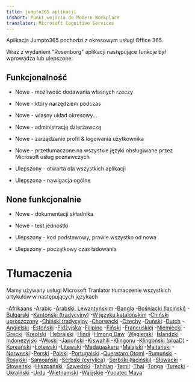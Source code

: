 ```yaml
---
title: jumpto365 aplikacji
inshort: Punkt wejścia do Modern Workplace
translator: Microsoft Cognitive Services
---
```



Aplikacja Jumpto365 pochodzi z okresowym usługi Office 365. 

Wraz z wydaniem "Rosenborg" aplikacji następujące funkcje był wprowadza lub ulepszone:

## Funkcjonalność

* Nowe - możliwość dodawania własnych rzeczy

* Nowe - który narzędziem podczas

* Nowe - własny układ okresowy...

* Nowe - administrację dzierżawczą

* Nowe - zarządzanie profil & logowania użytkownika

* Nowe - przetłumaczone na wszystkie języki obsługiwane przez Microsoft usług poznawczych

* Ulepszony - otwarta dla wszystkich aplikacji

* Ulepszona - nawigacja ogólne

## None funkcjonalnie

* Nowe - dokumentacji składnika

* Nowe - test jednostki

* Ulepszony - kod podstawowy, prawie wszystko od nowa

* Ulepszony - początkowy czas ładowania


# Tłumaczenia
Mamy używany usługi Microsoft Tranlator tłumaczenie wszystkich artykułów w następujących językach

-[Afrikaans](https://preview.app.jumpto365.com/tool/jumpto365/language/af)
-[Arabic](https://preview.app.jumpto365.com/tool/jumpto365/language/ar)
-[Arabski, Lewantyńskim](https://preview.app.jumpto365.com/tool/jumpto365/language/apc)
-[Bangla](https://preview.app.jumpto365.com/tool/jumpto365/language/bn)
-[Bośniacki (łaciński)](https://preview.app.jumpto365.com/tool/jumpto365/language/bs)
-[Bułgarski](https://preview.app.jumpto365.com/tool/jumpto365/language/bg)
-[Kantoński (tradycyjny)](https://preview.app.jumpto365.com/tool/jumpto365/language/yue)
-[W języku katalońskim](https://preview.app.jumpto365.com/tool/jumpto365/language/ca)
-[Chiński uproszczony](https://preview.app.jumpto365.com/tool/jumpto365/language/zh-Hans)
-[Chiński tradycyjny](https://preview.app.jumpto365.com/tool/jumpto365/language/zh-Hant)
-[Chorwacki](https://preview.app.jumpto365.com/tool/jumpto365/language/hr)
-[Czechy](https://preview.app.jumpto365.com/tool/jumpto365/language/cs)
-[Duński](https://preview.app.jumpto365.com/tool/jumpto365/language/da)
-[Dutch](https://preview.app.jumpto365.com/tool/jumpto365/language/nl)
-[Angielski](https://preview.app.jumpto365.com/tool/jumpto365/language/en)
-[Estoński](https://preview.app.jumpto365.com/tool/jumpto365/language/et)
-[Fidżyjska](https://preview.app.jumpto365.com/tool/jumpto365/language/fj)
-[Filipino](https://preview.app.jumpto365.com/tool/jumpto365/language/fil)
-[Fiński](https://preview.app.jumpto365.com/tool/jumpto365/language/fi)
-[Francuskiej](https://preview.app.jumpto365.com/tool/jumpto365/language/fr)
-[Niemiecki](https://preview.app.jumpto365.com/tool/jumpto365/language/de)
-[Grecki](https://preview.app.jumpto365.com/tool/jumpto365/language/el)
-[Kreolski](https://preview.app.jumpto365.com/tool/jumpto365/language/ht)
-[Hebrajski](https://preview.app.jumpto365.com/tool/jumpto365/language/he)
-[Hindi](https://preview.app.jumpto365.com/tool/jumpto365/language/hi)
-[Hmong Daw](https://preview.app.jumpto365.com/tool/jumpto365/language/mww)
-[Węgierski](https://preview.app.jumpto365.com/tool/jumpto365/language/hu)
-[Islandzki](https://preview.app.jumpto365.com/tool/jumpto365/language/is)
-[Indonezyjski](https://preview.app.jumpto365.com/tool/jumpto365/language/id)
-[Włoski](https://preview.app.jumpto365.com/tool/jumpto365/language/it)
-[Japoński](https://preview.app.jumpto365.com/tool/jumpto365/language/ja)
-[Kiswahili](https://preview.app.jumpto365.com/tool/jumpto365/language/sw)
-[Klingonu](https://preview.app.jumpto365.com/tool/jumpto365/language/tlh)
-[Klingoński (plqaD)](https://preview.app.jumpto365.com/tool/jumpto365/language/tlh-Qaak)
-[Koreański](https://preview.app.jumpto365.com/tool/jumpto365/language/ko)
-[Łotewski](https://preview.app.jumpto365.com/tool/jumpto365/language/lv)
-[Litewski](https://preview.app.jumpto365.com/tool/jumpto365/language/lt)
-[Madagaskaru](https://preview.app.jumpto365.com/tool/jumpto365/language/mg)
-[Malajski](https://preview.app.jumpto365.com/tool/jumpto365/language/ms)
-[Maltański](https://preview.app.jumpto365.com/tool/jumpto365/language/mt)
-[Norweski](https://preview.app.jumpto365.com/tool/jumpto365/language/nb)
-[Perski](https://preview.app.jumpto365.com/tool/jumpto365/language/fa)
-[Polski](https://preview.app.jumpto365.com/tool/jumpto365/language/pl)
-[Portugalski](https://preview.app.jumpto365.com/tool/jumpto365/language/pt)
-[Queretaro Otomi](https://preview.app.jumpto365.com/tool/jumpto365/language/otq)
-[Rumuński](https://preview.app.jumpto365.com/tool/jumpto365/language/ro)
-[Rosyjski](https://preview.app.jumpto365.com/tool/jumpto365/language/ru)
-[Samoański](https://preview.app.jumpto365.com/tool/jumpto365/language/sm)
-[Serbski (cyrylica)](https://preview.app.jumpto365.com/tool/jumpto365/language/sr-Cyrl)
-[Serbski (łaciński)](https://preview.app.jumpto365.com/tool/jumpto365/language/sr-Latn)
-[Słowacki](https://preview.app.jumpto365.com/tool/jumpto365/language/sk)
-[Słoweński](https://preview.app.jumpto365.com/tool/jumpto365/language/sl)
-[Hiszpański](https://preview.app.jumpto365.com/tool/jumpto365/language/es)
-[Szwedzki](https://preview.app.jumpto365.com/tool/jumpto365/language/sv)
-[Tahitian](https://preview.app.jumpto365.com/tool/jumpto365/language/ty)
-[Tamil](https://preview.app.jumpto365.com/tool/jumpto365/language/ta)
-[Thai](https://preview.app.jumpto365.com/tool/jumpto365/language/th)
-[Tonga](https://preview.app.jumpto365.com/tool/jumpto365/language/to)
-[Turecki](https://preview.app.jumpto365.com/tool/jumpto365/language/tr)
-[Ukraiński](https://preview.app.jumpto365.com/tool/jumpto365/language/uk)
-[Urdu](https://preview.app.jumpto365.com/tool/jumpto365/language/ur)
-[Wietnamski](https://preview.app.jumpto365.com/tool/jumpto365/language/vi)
-[Walijskie](https://preview.app.jumpto365.com/tool/jumpto365/language/cy)
-[Yucatec Maya](https://preview.app.jumpto365.com/tool/jumpto365/language/yua)

